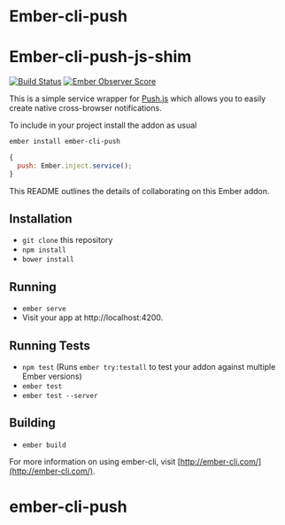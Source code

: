 # Ember-cli-push
# Ember-cli-push-js-shim

[![Build Status](https://travis-ci.org/lifeart/ember-cli-push.svg?branch=master)](https://travis-ci.org/chrism/ember-cli-push) [![Ember Observer Score](https://emberobserver.com/badges/ember-cli-push-js.svg)](https://emberobserver.com/addons/ember-cli-push)

This is a simple service wrapper for [Push.js](http://nickersoft.github.io/push.js/) which allows you to easily create native cross-browser notifications.

To include in your project install the addon as usual

```bash
ember install ember-cli-push
```


```javaScript
{
  push: Ember.inject.service();
}
```

This README outlines the details of collaborating on this Ember addon.

## Installation

* `git clone` this repository
* `npm install`
* `bower install`

## Running

* `ember serve`
* Visit your app at http://localhost:4200.

## Running Tests

* `npm test` (Runs `ember try:testall` to test your addon against multiple Ember versions)
* `ember test`
* `ember test --server`

## Building

* `ember build`

For more information on using ember-cli, visit [http://ember-cli.com/](http://ember-cli.com/).
# ember-cli-push
